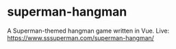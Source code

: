# superman-hangman
A Superman-themed hangman game written in Vue. Live: https://www.sssuperman.com/superman-hangman/
